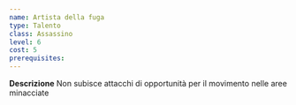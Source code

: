 ```yaml
---
name: Artista della fuga
type: Talento
class: Assassino
level: 6
cost: 5
prerequisites: 
---
```


**Descrizione**
Non subisce attacchi di opportunità per il movimento nelle aree minacciate